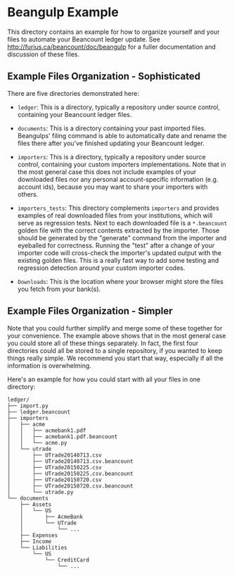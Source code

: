 # Beangulp Example

This directory contains an example for how to organize yourself and your files
to automate your Beancount ledger update. See
http://furius.ca/beancount/doc/beangulp for a fuller documentation and
discussion of these files.

## Example Files Organization - Sophisticated

There are five directories demonstrated here:

* `ledger`: This is a directory, typically a repository under source control,
  containing your Beancount ledger files.

* `documents`: This is a directory containing your past imported files.
  Beangulps' filing command is able to automatically date and rename the files
  there after you've finished updating your Beancount ledger.

* `importers`: This is a directory, typically a repository under source control,
  containing your custom importers implementations. Note that in the most
  general case this does not include examples of your downloaded files nor any
  personal account-specific information (e.g. account ids), because you may want
  to share your importers with others.

* `importers_tests`: This directory complements `importers` and provides
  examples of real downloaded files from your institutions, which will serve as
  regression tests. Next to each downloaded file is a `*.beancount` golden file
  with the correct contents extracted by the importer. Those should be generated
  by the "generate" command from the importer and eyeballed for correctness.
  Running the "test" after a change of your importer code will cross-check the
  importer's updated output with the existing golden files. This is a really
  fast way to add some testing and regression detection around your custom
  importer codes.

* `Downloads`: This is the location where your browser might store the files you
  fetch from your bank(s).


## Example Files Organization - Simpler

Note that you could further simplify and merge some of these together for your
convenience. The example above shows that in the most general case you could
store all of these things separately. In fact, the first four directories could
all be stored to a single repository, if you wanted to keep things really
simple. We recommend you start that way, especially if all the information is
overwhelming.

Here's an example for how you could start with all your files in one directory:

    ledger/
    ├── import.py
    ├── ledger.beancount
    ├── importers
    │   ├── acme
    │   │   ├── acmebank1.pdf
    │   │   ├── acmebank1.pdf.beancount
    │   │   └── acme.py
    │   └── utrade
    │       ├── UTrade20140713.csv
    │       ├── UTrade20140713.csv.beancount
    │       ├── UTrade20150225.csv
    │       ├── UTrade20150225.csv.beancount
    │       ├── UTrade20150720.csv
    │       ├── UTrade20150720.csv.beancount
    │       └── utrade.py
    └── documents
        ├── Assets
        │   └── US
        │       ├── AcmeBank
        │       └── UTrade
        │           └── ...
        ├── Expenses
        ├── Income
        └── Liabilities
            └── US
                └── CreditCard
                    └── ...
